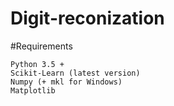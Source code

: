 # Digit-reconization
#Requirements

    Python 3.5 +
    Scikit-Learn (latest version)
    Numpy (+ mkl for Windows)
    Matplotlib
